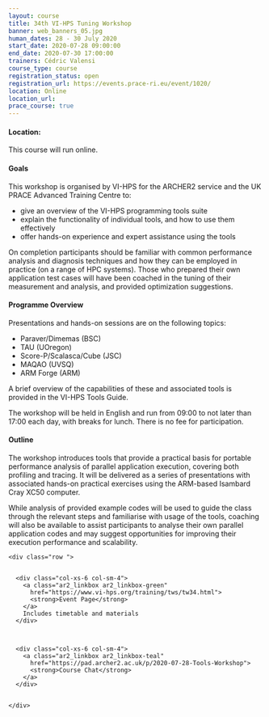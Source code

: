 ```yaml
---
layout: course
title: 34th VI-HPS Tuning Workshop
banner: web_banners_05.jpg 
human_dates: 28 - 30 July 2020
start_date: 2020-07-28 09:00:00
end_date: 2020-07-30 17:00:00
trainers: Cédric Valensi
course_type: course
registration_status: open
registration_url: https://events.prace-ri.eu/event/1020/
location: Online
location_url:
prace_course: true
---
```


#### Location:

This course will run online.

#### Goals

This workshop is organised by VI-HPS for the ARCHER2 service and the UK PRACE Advanced Training Centre to:

- give an overview of the VI-HPS programming tools suite
- explain the functionality of individual tools, and how to use them effectively
- offer hands-on experience and expert assistance using the tools

On completion participants should be familiar with common performance analysis and diagnosis techniques and how they can be employed in practice (on a range of HPC systems). Those who prepared their own application test cases will have been coached in the tuning of their measurement and analysis, and provided optimization suggestions.


#### Programme Overview

Presentations and hands-on sessions are on the following topics:

- Paraver/Dimemas (BSC)
- TAU (UOregon)
- Score-P/Scalasca/Cube (JSC)
- MAQAO (UVSQ)
- ARM Forge (ARM)

A brief overview of the capabilities of these and associated tools is provided in the VI-HPS Tools Guide.

The workshop will be held in English and run from 09:00 to not later than 17:00 each day, with breaks for lunch. There is no fee for participation.


#### Outline

The workshop introduces tools that provide a practical basis for portable performance analysis of parallel application execution, covering both profiling and tracing. It will be delivered as a series of presentations with associated hands-on practical exercises using the ARM-based Isambard Cray XC50 computer.

While analysis of provided example codes will be used to guide the class through the relevant steps and familiarise with usage of the tools, coaching will also be available to assist participants to analyse their own parallel application codes and may suggest opportunities for improving their execution performance and scalability.


<section id="service">
<!-- 
<h2><a name="materials">Course materials</a></h2>
 -->


    <div class="row ">	

 		
      <div class="col-xs-6 col-sm-4">
        <a class="ar2_linkbox ar2_linkbox-green" 
          href="https://www.vi-hps.org/training/tws/tw34.html">
          <strong>Event Page</strong>         
        </a>
		Includes timetable and materials
      </div>


  
      <div class="col-xs-6 col-sm-4">
        <a class="ar2_linkbox ar2_linkbox-teal" 
          href="https://pad.archer2.ac.uk/p/2020-07-28-Tools-Workshop">
          <strong>Course Chat</strong>       
        </a>
      </div>
		

 	</div>
		
		
					
<!-- 
<h2><a name="join">Join sessions	</a>	</h2>		




    <div class="row ">	

      <div class="col-xs-6 col-sm-4">
        <a class="ar2_linkbox ar2_linkbox-teal" 
          href="https://eu.bbcollab.com/guest/0dc7a50c12314245894519e43fe206b1">
          <strong>Join Session</strong><br/>
          Join this online session in your browser
        </a>
      </div>

      <div class="col-xs-6 col-sm-4">
        <a class="ar2_linkbox ar2_linkbox-green" href="courses/"
           href="myevent.ics">
          <strong>Add to Calendar</strong><br/>
          Download ICS file to add this event to your calendar complete with join link
        </a>
      </div>

											
    </div>
 -->

<!-- 		
<h2><a name="video">Video</a></h2>

<div>
	<iframe title="Video" width="560" height="315" src="https://www.youtube.com/embed/xxxxxxxxxxx" frameborder="0" allow="accelerometer; autoplay; encrypted-media; gyroscope; picture-in-picture" allowfullscreen></iframe>
</div>
 -->


<!-- 
<h2><a name="slides">Slides</a></h2>



    <div class="row ">	


      <div class="col-xs-6 col-sm-4">
        <a class="ar2_linkbox ar2_linkbox-teal" href="courses/"
           href="transcript.pdf">
          <strong>Transcript</strong><br/>
          Download a transcript of the video audio
        </a>
      </div>



      <div class="col-xs-6 col-sm-4">
        <a class="ar2_linkbox ar2_linkbox-green" href="courses/"
           href="slides.pdf">
          <strong>Slides</strong><br/>
          Download pdf of the presentation.
        </a>
      </div>
										
    </div>

 -->


<!-- 
<h2><a name="feedback">Feedback</a></h2>


    <div class="row ">	

      <div class="col-xs-6 col-sm-4">
        <a class="ar2_linkbox ar2_linkbox-teal" 


		   href="https://events.prace-ri.eu/event/1020/surveys/679"

		>
          <strong>Feedback</strong><br/>
          Please let us know what was great about this course and anything we can improve
        </a>
      </div>
    </div>
		
 -->		

 
</section>


